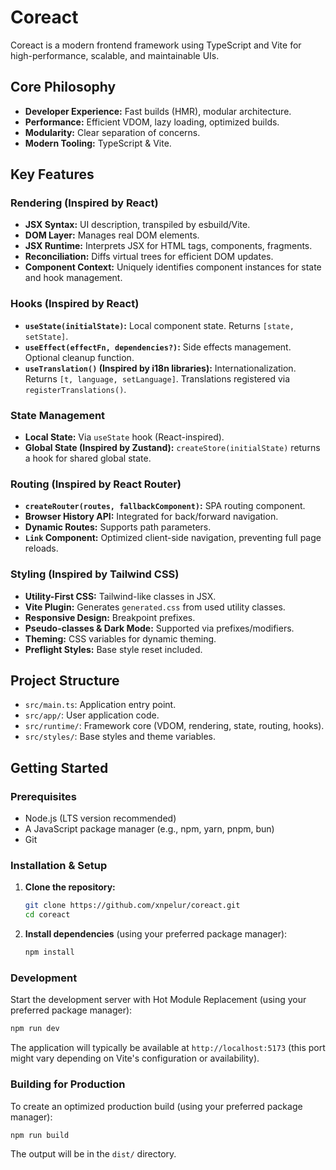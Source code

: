 # Coreact

Coreact is a modern frontend framework using TypeScript and Vite for high-performance, scalable, and maintainable UIs.

## Core Philosophy

-   **Developer Experience:** Fast builds (HMR), modular architecture.
-   **Performance:** Efficient VDOM, lazy loading, optimized builds.
-   **Modularity:** Clear separation of concerns.
-   **Modern Tooling:** TypeScript & Vite.

## Key Features

### Rendering (Inspired by React)

-   **JSX Syntax:** UI description, transpiled by esbuild/Vite.
-   **DOM Layer:** Manages real DOM elements.
-   **JSX Runtime:** Interprets JSX for HTML tags, components, fragments.
-   **Reconciliation:** Diffs virtual trees for efficient DOM updates.
-   **Component Context:** Uniquely identifies component instances for state and hook management.

### Hooks (Inspired by React)

-   **`useState(initialState)`:** Local component state. Returns `[state, setState]`.
-   **`useEffect(effectFn, dependencies?)`:** Side effects management. Optional cleanup function.
-   **`useTranslation()` (Inspired by i18n libraries):** Internationalization. Returns `[t, language, setLanguage]`. Translations registered via `registerTranslations()`.

### State Management

-   **Local State:** Via `useState` hook (React-inspired).
-   **Global State (Inspired by Zustand):** `createStore(initialState)` returns a hook for shared global state.

### Routing (Inspired by React Router)

-   **`createRouter(routes, fallbackComponent)`:** SPA routing component.
-   **Browser History API:** Integrated for back/forward navigation.
-   **Dynamic Routes:** Supports path parameters.
-   **`Link` Component:** Optimized client-side navigation, preventing full page reloads.

### Styling (Inspired by Tailwind CSS)

-   **Utility-First CSS:** Tailwind-like classes in JSX.
-   **Vite Plugin:** Generates `generated.css` from used utility classes.
-   **Responsive Design:** Breakpoint prefixes.
-   **Pseudo-classes & Dark Mode:** Supported via prefixes/modifiers.
-   **Theming:** CSS variables for dynamic theming.
-   **Preflight Styles:** Base style reset included.

## Project Structure

-   `src/main.ts`: Application entry point.
-   `src/app/`: User application code.
-   `src/runtime/`: Framework core (VDOM, rendering, state, routing, hooks).
-   `src/styles/`: Base styles and theme variables.

## Getting Started

### Prerequisites

-   Node.js (LTS version recommended)
-   A JavaScript package manager (e.g., npm, yarn, pnpm, bun)
-   Git

### Installation & Setup

1.  **Clone the repository:**

    ```bash
    git clone https://github.com/xnpelur/coreact.git
    cd coreact
    ```

2.  **Install dependencies** (using your preferred package manager):
    ```bash
    npm install
    ```

### Development

Start the development server with Hot Module Replacement (using your preferred package manager):

```bash
npm run dev
```

The application will typically be available at `http://localhost:5173` (this port might vary depending on Vite's configuration or availability).

### Building for Production

To create an optimized production build (using your preferred package manager):

```bash
npm run build
```

The output will be in the `dist/` directory.
